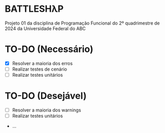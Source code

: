 # BATTLESHλP

Projeto 01 da disciplina de Programação Funcional do 2º quadrimestre de 2024 da Universidade Federal do ABC

# TO-DO (Necessário)
- [X] Resolver a maioria dos erros
- [ ] Realizar testes de cenário
- [ ] Realizar testes unitários

# TO-DO (Desejável)
- [ ] Resolver a maioria dos warnings
- [ ] Realizar testes unitários
- ...
